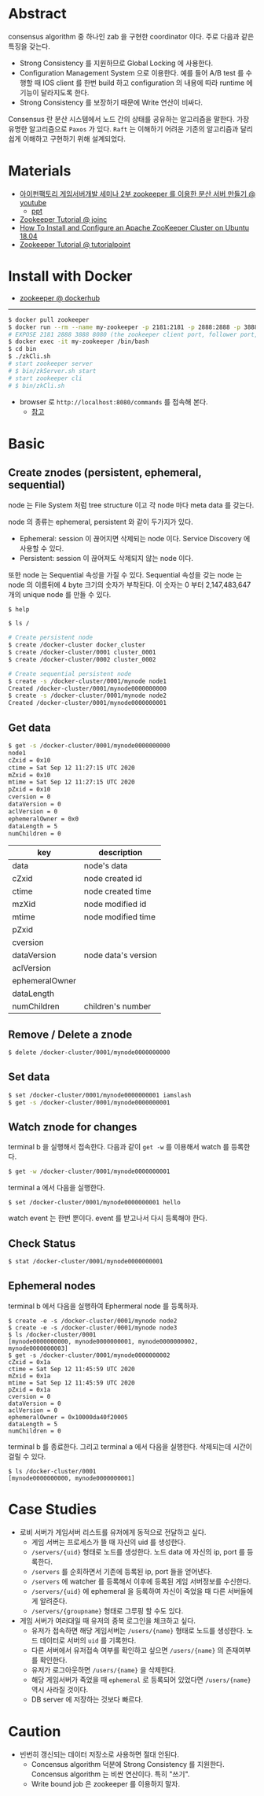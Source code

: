 # Abstract

consensus algorithm 중 하나인 zab 을 구현한 coordinator 이다. 주로 다음과 같은 특징을 갖는다.

* Strong Consistency 를 지원하므로 Global Locking 에 사용한다.
* Configuration Management System 으로 이용한다. 예를 들어 A/B test 를 수행할 때 IOS client 를 한번 build 하고 configuration 의 내용에 따라 runtime 에 기능이 달라지도록 한다.
* Strong Consistency 를 보장하기 때문에 Write 연산이 비싸다.

Consensus 란 분산 시스템에서 노드 간의 상태를 공유하는 알고리즘을 말한다. 가장 유명한 알고리즘으로 `Paxos` 가 있다. `Raft` 는 이해하기 어려운 기존의 알고리즘과 달리 쉽게 이해하고 구현하기 위해 설계되었다.

# Materials

* [아이펀팩토리 게임서버개발 세미나 2부 zookeeper 를 이용한 분산 서버 만들기 @ youtube](https://www.youtube.com/watch?v=8yGHlHm0h6g)
  * [ppt](https://www.slideshare.net/iFunFactory/apache-zookeeper-55966566)
* [Zookeeper Tutorial @ joinc](https://www.joinc.co.kr/w/man/12/zookeeper/tutorial)
* [How To Install and Configure an Apache ZooKeeper Cluster on Ubuntu 18.04](https://www.digitalocean.com/community/tutorials/how-to-install-and-configure-an-apache-zookeeper-cluster-on-ubuntu-18-04)
* [Zookeeper Tutorial @ tutorialpoint](https://www.tutorialspoint.com/zookeeper/index.htm)

# Install with Docker

* [zookeeper @ dockerhub](https://hub.docker.com/_/zookeeper)

----

```bash
$ docker pull zookeeper
$ docker run --rm --name my-zookeeper -p 2181:2181 -p 2888:2888 -p 3888:3888 -p 8080:8080 --restart always -d zookeeper
# EXPOSE 2181 2888 3888 8080 (the zookeeper client port, follower port, election port, AdminServer port respectively)
$ docker exec -it my-zookeeper /bin/bash
$ cd bin
$ ./zkCli.sh
# start zookeeper server
# $ bin/zkServer.sh start
# start zookeeper cli
# $ bin/zkCli.sh
```

* browser 로 `http://localhost:8080/commands` 를 접속해 본다.
  * [참고](http://www.mtitek.com/tutorials/zookeeper/http-admin-interface.php)

# Basic

## Create znodes (persistent, ephemeral, sequential)

node 는 File System 처럼 tree structure 이고 각 node 마다 meta data 를 갖는다.

node 의 종류는 ephemeral, persistent 와 같이 두가지가 있다. 

* Ephemeral: session 이 끊어지면 삭제되는 node 이다. Service Discovery 에 사용할 수 있다.
* Persistent: session 이 끊어져도 삭제되지 않는 node 이다.

또한 node 는 Sequential 속성을 가질 수 있다. Sequential 속성을 갖는 node 는 node 의 이름뒤에 4 byte 크기의 숫자가 부착된다. 이 숫자는 0 부터 2,147,483,647 개의 unique node 를 만들 수 있다.

```bash
$ help

$ ls /

# Create persistent node
$ create /docker-cluster docker_cluster
$ create /docker-cluster/0001 cluster_0001
$ create /docker-cluster/0002 cluster_0002

# Create sequential persistent node
$ create -s /docker-cluster/0001/mynode node1
Created /docker-cluster/0001/mynode0000000000
$ create -s /docker-cluster/0001/mynode node2
Created /docker-cluster/0001/mynode0000000001
```

## Get data

```bash
$ get -s /docker-cluster/0001/mynode0000000000
node1
cZxid = 0x10
ctime = Sat Sep 12 11:27:15 UTC 2020
mZxid = 0x10
mtime = Sat Sep 12 11:27:15 UTC 2020
pZxid = 0x10
cversion = 0
dataVersion = 0
aclVersion = 0
ephemeralOwner = 0x0
dataLength = 5
numChildren = 0
```

| key            | description         |
| -------------- | ------------------- |
| data           | node's data         |
| cZxid          | node created id     |
| ctime          | node created time   |
| mzXid          | node modified id    |
| mtime          | node modified time  |
| pZxid          |                     |
| cversion       |                     |
| dataVersion    | node data's version |
| aclVersion     |                     |
| ephemeralOwner |                     |
| dataLength     |                     |
| numChildren    | children's number   |

## Remove / Delete a znode

```bash
$ delete /docker-cluster/0001/mynode0000000000
```

## Set data

```bash
$ set /docker-cluster/0001/mynode0000000001 iamslash
$ get -s /docker-cluster/0001/mynode0000000001
```

## Watch znode for changes

terminal b 을 실행해서 접속한다. 다음과 같이 `get -w` 를 이용해서 watch 를 등록한다.

```bash
$ get -w /docker-cluster/0001/mynode0000000001
```

terminal a 에서 다음을 실행한다.

```console
$ set /docker-cluster/0001/mynode0000000001 hello
```

watch event 는 한번 뿐이다. event 를 받고나서 다시 등록해야 한다.

## Check Status

```bash
$ stat /docker-cluster/0001/mynode0000000001
```

## Ephemeral nodes

terminal b 에서 다음을 실행하여 Ephermeral node 를 등록하자.

```console
$ create -e -s /docker-cluster/0001/mynode node2
$ create -e -s /docker-cluster/0001/mynode node3
$ ls /docker-cluster/0001
[mynode0000000000, mynode0000000001, mynode0000000002, mynode0000000003]
$ get -s /docker-cluster/0001/mynode0000000002
cZxid = 0x1a
ctime = Sat Sep 12 11:45:59 UTC 2020
mZxid = 0x1a
mtime = Sat Sep 12 11:45:59 UTC 2020
pZxid = 0x1a
cversion = 0
dataVersion = 0
aclVersion = 0
ephemeralOwner = 0x10000da40f20005
dataLength = 5
numChildren = 0
```

terminal b 를 종료한다. 그리고 terminal a 에서 다음을 실행한다. 삭제되는데 시간이 걸릴 수 있다.

```console
$ ls /docker-cluster/0001
[mynode0000000000, mynode0000000001]
```

# Case Studies

* 로비 서버가 게임서버 리스트를 유저에게 동적으로 전달하고 싶다. 
  * 게임 서버는 프로세스가 뜰 때 자신의 uid 를 생성한다.
  * `/servers/{uid}` 형태로 노드를 생성한다. 노드 data 에 자신의 ip, port 를 등록한다.
  * `/servers` 를 순회하면서 기존에 등록된 ip, port 들을 얻어낸다.
  * `/servers` 에 watcher 를 등록해서 이후에 등록된 게임 서버정보를 수신한다.
  * `/servers/{uid}` 에 ephemeral 을 등록하여 자신이 죽었을 때 다른 서버들에게 알려준다.
  * `/servers/{groupname}` 형태로 그루핑 할 수도 있다.
* 게임 서버가 여러대일 때 유저의 중복 로그인을 체크하고 싶다.
  * 유저가 접속하면 해당 게임서버는 `/users/{name}` 형태로 노드를 생성한다. 노드 데이터로 서버의 `uid` 를 기록한다.
  * 다른 서버에서 유저접속 여부를 확인하고 싶으면 `/users/{name}` 의 존재여부를 확인한다.
  * 유저가 로그아웃하면 `/users/{name}` 을 삭제한다.
  * 해당 게임서버가 죽었을 때 `ephemeral` 로 등록되어 있었다면 `/users/{name}` 역시 사라질 것이다.
  * DB server 에 저장하는 것보다 빠르다.

# Caution

* 빈번히 갱신되는 데이터 저장소로 사용하면 절대 안된다.
  * Concensus algorithm 덕분에 Strong Consistency 를 지원한다. Concensus algorithm 는 비싼 연산이다. 특히 "쓰기".
  * Write bound job 은 zookeeper 를 이용하지 말자.
